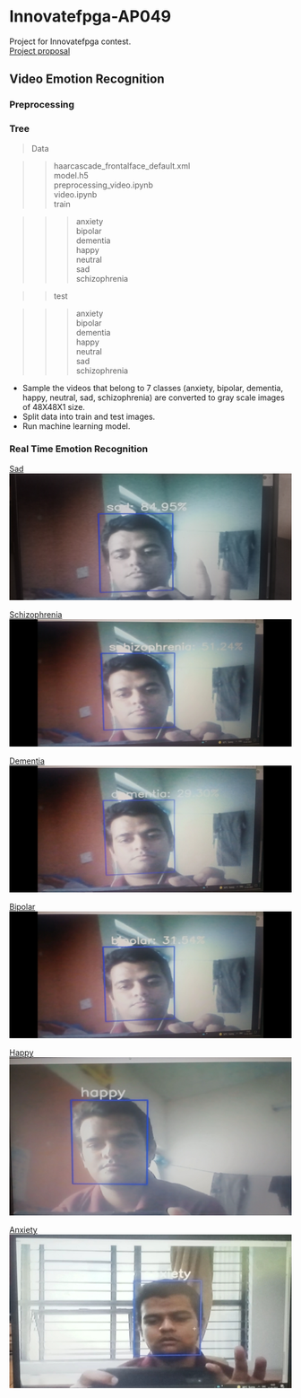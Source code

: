 # Innovatefpga-AP049
Project for Innovatefpga contest.<br>
[Project proposal](http://www.innovatefpga.com/cgi-bin/innovate/teams.pl?Id=AP049)
<h2>Video Emotion Recognition</h2>
<h3>Preprocessing</h3>

<h3>Tree</h3>

>Data<br>

>>haarcascade_frontalface_default.xml<br>
>>model.h5<br>
>>preprocessing_video.ipynb<br>
>>video.ipynb<br>
>>train<br>

>>>anxiety<br>
>>>bipolar<br>
>>>dementia<br>
>>>happy<br>
>>>neutral<br>
>>>sad<br>
>>>schizophrenia<br>

>>test<br>

>>>anxiety<br>
>>>bipolar<br>
>>>dementia<br>
>>>happy<br>
>>>neutral<br>
>>>sad<br>
>>>schizophrenia<br>

- Sample the videos that belong to 7 classes (anxiety, bipolar, dementia, happy, neutral, sad, schizophrenia) are converted to gray scale images of 48X48X1 size.
- Split data into train and test images.
- Run machine learning model.

<h3>Real Time Emotion Recognition</h3>

[Sad](outputs/real_time.jpg)
![](outputs/real_time.jpg)

[Schizophrenia](outputs/real_time_schizophrenia.jpg)
![](outputs/real_time_schizophrenia.jpg)

[Dementia](outputs/real_time_dementia.jpg)
![](outputs/real_time_dementia.jpg)

[Bipolar](outputs/real_time_bipolar.jpg)
![](outputs/real_time_bipolar.jpg)

[Happy](outputs/real_time_happy.jpg)
![](outputs/real_time_happy.jpg)

[Anxiety](outputs/real_time_anxiety.jpg)
![](outputs/real_time_anxiety.jpg)



